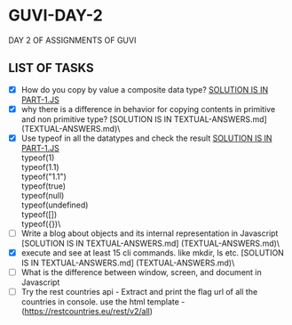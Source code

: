 # GUVI-DAY-2
DAY 2 OF ASSIGNMENTS OF GUVI

## LIST OF TASKS

- [x] How do you copy by value a composite data type? [SOLUTION IS IN PART-1.JS](PART-1.js )
- [x] why there is a difference in behavior for copying contents in primitive and non primitive type? [SOLUTION IS IN TEXTUAL-ANSWERS.md] (TEXTUAL-ANSWERS.md)\
- [x] Use typeof in all the datatypes and check the result [SOLUTION IS IN PART-1.JS](PART-1.js )\
        typeof(1)\
        typeof(1.1)\
        typeof("1.1")\
        typeof(true)\
        typeof(null)\
        typeof(undefined)\
        typeof([])\
        typeof({})\
- [ ] Write a blog about objects and its internal representation in Javascript [SOLUTION IS IN TEXTUAL-ANSWERS.md] (TEXTUAL-ANSWERS.md)\
- [x] execute and see at least 15 cli commands. like mkdir, ls etc. [SOLUTION IS IN TEXTUAL-ANSWERS.md] (TEXTUAL-ANSWERS.md)\
- [ ] What is the difference between window, screen, and document in Javascript
- [ ] Try the rest countries api - Extract and print the flag url of all the countries in console. use the html template - (https://restcountries.eu/rest/v2/all)
